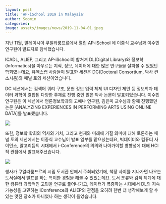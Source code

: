 ```yaml
---
layout: post
title: 'AP-iSchool 2019 in Malaysia'
author: Soomin
categories: 
image: assets/images/news/2019-11-04-01.jpeg
---
```


지난 11월, 말레이시아 쿠알라룸프르에서 열린 AP-iSchool 에 이중식 교수님과 이수민 연구원이 발표자로 참석했습니다.

ICADL, ALIEP, 그리고 AP-iSchool이 합쳐져 DL(Digital Library)와 정보학(Informatics)을 아우르는 지식, 정보, 데이터에 대한 많은 연구들을 살펴볼 수 있었던 학회였는데요, 유엑스랩 사람들이 발표한 세션은 DC(Doctoral Consortium, 박사 컨소시움)와 패널 토의 세션이었습니다. 

DC 세션에서는 검색어 쿼리 구조, 문헌 정보 입력 체제 UI 디자인 제언 등 정보학과 데이터 과학이 결합된 다양한 주제로 진행 중인 많은 박사 논문이 발표되었습니다. 이수민 연구원은 이 세션에서 언론정보학과의 고예나 연구원, 김은미 교수님과 함께 진행했던 논문 [ANALYZING EXPERIENCES IN PERFORMING ARTS USING ONLINE DATA]를 발표했습니다. 

<img src="{{site.baseurl}}/assets/images/news/2019-11-04-03.jpeg">

또한, 정보학 학회의 역사와 가치, 그리고 현재와 미래에 가질 의미에 대해 토론하는 패널 토의 세션에서는 이중식 교수님이 발표 일부를 맡으셨는데요, 빅데이터와 컴퓨터 사이언스, 알고리듬의 시대에서 i-Conference의 의의와 나아가야할 방향성에 대해 HCI적 관점에서 발표해주셨습니다. 

<img src="{{site.baseurl}}/assets/images/news/2019-11-04-02.jpeg">

행사가 쿠알라룸프르의 시립 도서관 안에서 주최되었기에, 책장 사이를 지나가면 나오는 도서실에서 발표를 하는 특이한 경험을 해볼 수 있었는데요. 도서 분류와 검색 체계에 대한 컴퓨터 과학적인 고민을 연구로 풀어나가고, 데이터가 폭증하는 시대에서 DL의 지속 가능성을 고민하는 iConference와 ALIEP의 관점을 오히려 한번 더 생각해보게 할 수 있는 멋진 장소가 아니었나 하는 생각이 들었습니다.
